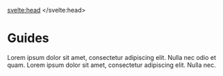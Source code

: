 <svelte:head>
    <title>Guides</title> 
</svelte:head>

# Guides

Lorem ipsum dolor sit amet, consectetur adipiscing elit. Nulla nec odio et
quam. Lorem ipsum dolor sit amet, consectetur adipiscing elit. Nulla nec.